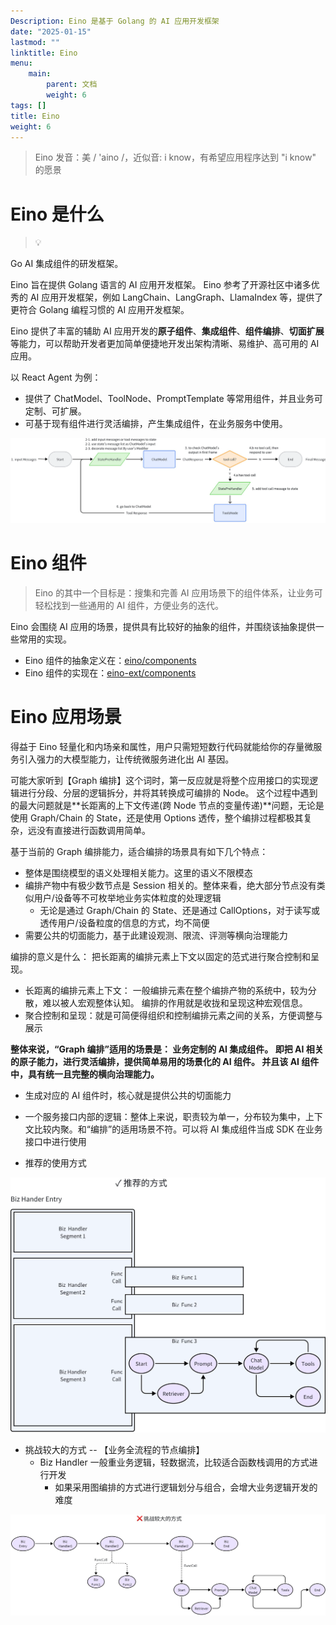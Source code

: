 ```yaml
---
Description: Eino 是基于 Golang 的 AI 应用开发框架
date: "2025-01-15"
lastmod: ""
linktitle: Eino
menu:
    main:
        parent: 文档
        weight: 6
tags: []
title: Eino
weight: 6
---
```


> Eino 发音：美 / 'aino /，近似音: i know，有希望应用程序达到 "i know" 的愿景

# Eino  是什么

> 💡

Go AI 集成组件的研发框架。

Eino 旨在提供 Golang 语言的 AI 应用开发框架。 Eino 参考了开源社区中诸多优秀的 AI 应用开发框架，例如 LangChain、LangGraph、LlamaIndex 等，提供了更符合 Golang 编程习惯的 AI 应用开发框架。

Eino 提供了丰富的辅助 AI 应用开发的**原子组件**、**集成组件**、**组件编排**、**切面扩展**等能力，可以帮助开发者更加简单便捷地开发出架构清晰、易维护、高可用的 AI 应用。

以 React Agent 为例：

- 提供了 ChatModel、ToolNode、PromptTemplate 等常用组件，并且业务可定制、可扩展。
- 可基于现有组件进行灵活编排，产生集成组件，在业务服务中使用。

![](/img/eino/react_agent_graph.png)

# Eino 组件

> Eino 的其中一个目标是：搜集和完善 AI 应用场景下的组件体系，让业务可轻松找到一些通用的 AI 组件，方便业务的迭代。

Eino 会围绕 AI 应用的场景，提供具有比较好的抽象的组件，并围绕该抽象提供一些常用的实现。

- Eino 组件的抽象定义在：[eino/components](https://github.com/cloudwego/eino/tree/main/components)
- Eino 组件的实现在：[eino-ext/components](https://github.com/cloudwego/eino-ext/tree/main/components)

# Eino 应用场景

得益于 Eino 轻量化和内场亲和属性，用户只需短短数行代码就能给你的存量微服务引入强力的大模型能力，让传统微服务进化出 AI 基因。

可能大家听到【Graph 编排】这个词时，第一反应就是将整个应用接口的实现逻辑进行分段、分层的逻辑拆分，并将其转换成可编排的 Node。 这个过程中遇到的最大问题就是**长距离的上下文传递(跨 Node 节点的变量传递)**问题，无论是使用 Graph/Chain 的 State，还是使用 Options 透传，整个编排过程都极其复杂，远没有直接进行函数调用简单。

基于当前的 Graph 编排能力，适合编排的场景具有如下几个特点：

- 整体是围绕模型的语义处理相关能力。这里的语义不限模态
- 编排产物中有极少数节点是 Session 相关的。整体来看，绝大部分节点没有类似用户/设备等不可枚举地业务实体粒度的处理逻辑
  - 无论是通过 Graph/Chain 的 State、还是通过 CallOptions，对于读写或透传用户/设备粒度的信息的方式，均不简便
- 需要公共的切面能力，基于此建设观测、限流、评测等横向治理能力

编排的意义是什么： 把长距离的编排元素上下文以固定的范式进行聚合控制和呈现。
- 长距离的编排元素上下文： 一般编排元素在整个编排产物的系统中，较为分散，难以被人宏观整体认知。 编排的作用就是收拢和呈现这种宏观信息。
- 聚合控制和呈现：就是可简便得组织和控制编排元素之间的关系，方便调整与展示

**整体来说，“Graph 编排”适用的场景是： 业务定制的 AI 集成组件。  ****即把 AI 相关的原子能力，进行灵活编排****，提供简单易用的场景化的 AI 组件。 并且该 AI 组件中，具有统一且完整的横向治理能力。**
- 生成对应的 AI 组件时，核心就是提供公共的切面能力
- 一个服务接口内部的逻辑：整体上来说，职责较为单一，分布较为集中，上下文比较内聚。和“编排”的适用场景不符。可以将 AI 集成组件当成 SDK 在业务接口中进行使用

- 推荐的使用方式

![](/img/eino/recommend_way_of_handler.png)

- 挑战较大的方式 -- 【业务全流程的节点编排】
  - Biz Handler 一般重业务逻辑，轻数据流，比较适合函数栈调用的方式进行开发
    - 如果采用图编排的方式进行逻辑划分与组合，会增大业务逻辑开发的难度

![](/img/eino/big_challenge_graph.png)
